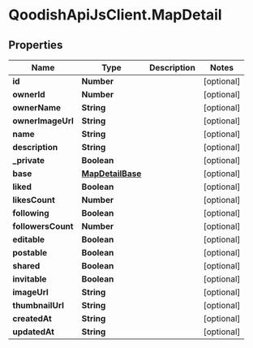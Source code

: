 # QoodishApiJsClient.MapDetail

## Properties

Name | Type | Description | Notes
------------ | ------------- | ------------- | -------------
**id** | **Number** |  | [optional] 
**ownerId** | **Number** |  | [optional] 
**ownerName** | **String** |  | [optional] 
**ownerImageUrl** | **String** |  | [optional] 
**name** | **String** |  | [optional] 
**description** | **String** |  | [optional] 
**_private** | **Boolean** |  | [optional] 
**base** | [**MapDetailBase**](MapDetailBase.md) |  | [optional] 
**liked** | **Boolean** |  | [optional] 
**likesCount** | **Number** |  | [optional] 
**following** | **Boolean** |  | [optional] 
**followersCount** | **Number** |  | [optional] 
**editable** | **Boolean** |  | [optional] 
**postable** | **Boolean** |  | [optional] 
**shared** | **Boolean** |  | [optional] 
**invitable** | **Boolean** |  | [optional] 
**imageUrl** | **String** |  | [optional] 
**thumbnailUrl** | **String** |  | [optional] 
**createdAt** | **String** |  | [optional] 
**updatedAt** | **String** |  | [optional] 



